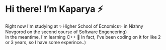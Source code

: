 # Hi there! I’m Kaparya ⚡

Right now I'm studying at ✨Higher School of Ecnomics✨ in Nizhny Novgorod on the second course of Software Engeneering)<br/>
In the meantime, I'm learning C++ 🖤 In fact, I've been coding on it for like 2 or 3 years, so I have some experince..)


<!---
Kaparya/Kaparya is a ✨ special ✨ repository because its `README.md` (this file) appears on your GitHub profile.
You can click the Preview link to take a look at your changes.
--->
